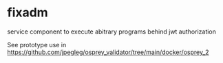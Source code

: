 # fixadm
service component to execute abitrary programs behind jwt authorization

See prototype use in https://github.com/jpegleg/osprey_validator/tree/main/docker/osprey_2
